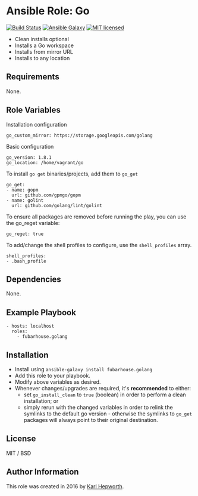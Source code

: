# Ansible Role: Go

[![Build Status](https://travis-ci.org/fubarhouse/ansible-role-golang.svg?branch=master)](https://travis-ci.org/fubarhouse/ansible-role-golang)
[![Ansible Galaxy](https://img.shields.io/badge/galaxy-fubarhouse--golang-5140.svg)](https://galaxy.ansible.com/fubarhouse/golang)
[![MIT licensed](https://img.shields.io/badge/license-MIT-blue.svg)](https://raw.githubusercontent.com/fubarhouse/ansible-role-golang/master/LICENSE)

* Clean installs optional
* Installs a Go workspace
* Installs from mirror URL
* Installs to any location

## Requirements

  None.

## Role Variables

Installation configuration
````
go_custom_mirror: https://storage.googleapis.com/golang
````

Basic configuration
````
go_version: 1.8.1
go_location: /home/vagrant/go

````

To install `go get` binaries/projects, add them to `go_get`
````
go_get:
- name: gopm
  url: github.com/gpmgo/gopm
- name: golint
  url: github.com/golang/lint/golint
````

To ensure all packages are removed before running the play, you can use the go_reget variable:
````
go_reget: true
````

To add/change the shell profiles to configure, use the `shell_profiles` array.
````
shell_profiles:
- .bash_profile
````

## Dependencies

None.

## Example Playbook

````
- hosts: localhost
  roles:
    - fubarhouse.golang
````

## Installation

* Install using `ansible-galaxy install fubarhouse.golang`
* Add this role to your playbook.
* Modify above variables as desired.
* Whenever changes/upgrades are required, it's ****recommended**** to either:
  * set `go_install_clean` to `true` (boolean) in order to perform a clean installation; or
  * simply rerun with the changed variables in order to relink the symlinks to the default go version - otherwise the symlinks to `go_get` packages will always point to their original destination.

## License

MIT / BSD

## Author Information

This role was created in 2016 by [Karl Hepworth](https://twitter.com/fubarhouse).
